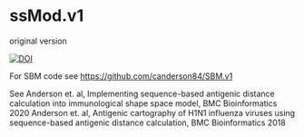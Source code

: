 # ssMod.v1
original version

<a href="https://zenodo.org/badge/latestdoi/258000309"><img src="https://zenodo.org/badge/258000309.svg" alt="DOI"></a>


For SBM code see https://github.com/canderson84/SBM.v1

See
Anderson et. al, Implementing sequence-based antigenic distance calculation into immunological shape space model,  BMC Bioinformatics 2020
Anderson et. al, Antigenic cartography of H1N1 influenza viruses using sequence-based antigenic distance calculation, BMC Bioinformatics 2018
